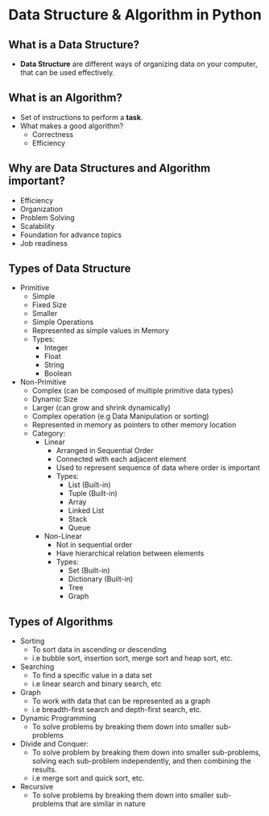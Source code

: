 # Data Structure & Algorithm in Python

## What is a Data Structure?
- **Data Structure** are different ways of organizing data on your computer, that can be used effectively.

## What is an Algorithm?
- Set of instructions to perform a **task**. 
- What makes a good algorithm?
  - Correctness
  - Efficiency

## Why are Data Structures and Algorithm important?
- Efficiency
- Organization
- Problem Solving
- Scalability
- Foundation for advance topics
- Job readiness

## Types of Data Structure
- Primitive 
  - Simple
  - Fixed Size
  - Smaller
  - Simple Operations
  - Represented as simple values in Memory
  - Types:
    - Integer
    - Float
    - String
    - Boolean
- Non-Primitive
  - Complex (can be composed of multiple primitive data types)
  - Dynamic Size 
  - Larger (can grow and shrink dynamically)
  - Complex operation (e.g Data Manipulation or sorting)
  - Represented in memory as pointers to other memory location
  - Category:
    - Linear
      - Arranged in Sequential Order
      - Connected with each adjacent element
      - Used to represent sequence of data where order is important
      - Types:
        - List (Built-in)
        - Tuple (Built-in)
        - Array
        - Linked List
        - Stack
        - Queue
    - Non-Linear
      - Not in sequential order
      - Have hierarchical relation between elements
      - Types:
        - Set (Built-in)
        - Dictionary (Built-in)
        - Tree
        - Graph

## Types of Algorithms
- Sorting
  - To sort data in ascending or descending
  - i.e bubble sort, insertion sort, merge sort and heap sort, etc.
- Searching
  - To find a specific value in a data set
  - i.e linear search and binary search, etc
- Graph
  - To work with data that can be represented as a graph
  - i.e breadth-first search and depth-first search, etc.
- Dynamic Programming
  - To solve problems by breaking them down into smaller sub-problems
- Divide and Conquer:
  - To solve problem by breaking them down into smaller sub-problems, solving each sub-problem independently, and then combining the results.
  - i.e merge sort and quick sort, etc.
- Recursive
  - To solve problems by breaking them down into smaller sub-problems that are similar in nature
